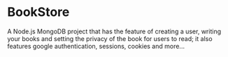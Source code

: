 # BookStore
A Node.js MongoDB project that has the feature of creating a user, writing your books and setting the privacy of the book for users to read; it also features google authentication, sessions, cookies and more...
